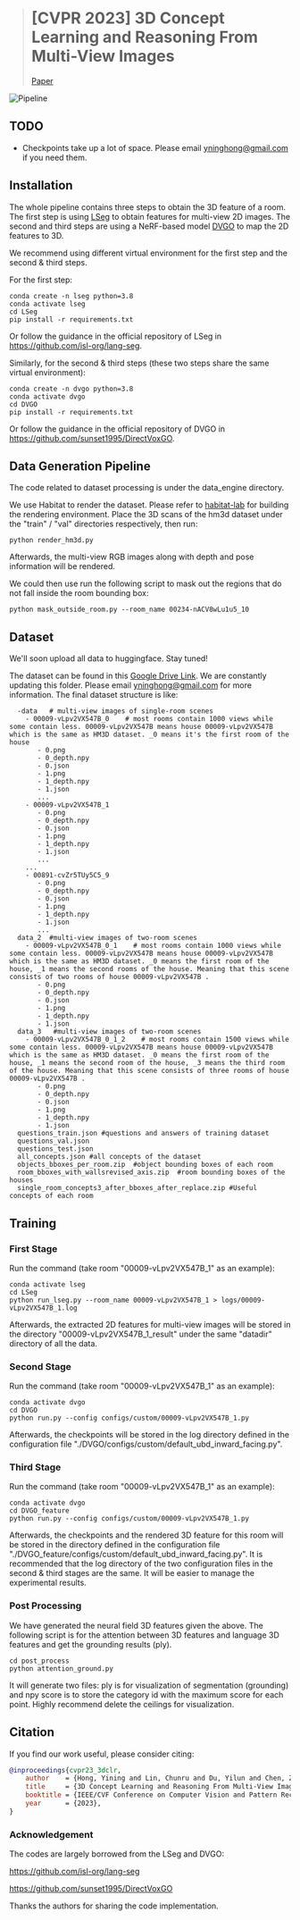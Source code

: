 > # [CVPR 2023] 3D Concept Learning and Reasoning From Multi-View Images <br>
> [Paper](https://arxiv.org/abs/2303.11327)

![Pipeline](figs/3dclr.png)

## TODO 
* Checkpoints take up a lot of space. Please email yninghong@gmail.com if you need them.

## Installation

The whole pipeline contains three steps to obtain the 3D feature of a room. The first 
step is using [LSeg](https://arxiv.org/abs/2201.03546) to obtain features for multi-view 2D images.
The second and third steps are using a NeRF-based model [DVGO](https://arxiv.org/abs/2111.11215) to map the 2D features to 3D.

We recommend using different virtual environment for the first step and the second & third steps. 

For the first step:

```
conda create -n lseg python=3.8
conda activate lseg
cd LSeg
pip install -r requirements.txt
```
Or follow the guidance in the official repository of LSeg in https://github.com/isl-org/lang-seg.


Similarly, for the second & third steps (these two steps share the same virtual environment):

```
conda create -n dvgo python=3.8
conda activate dvgo
cd DVGO
pip install -r requirements.txt
```
Or follow the guidance in the official repository of DVGO in https://github.com/sunset1995/DirectVoxGO.

## Data Generation Pipeline

The code related to dataset processing is under the data\_engine directory.

We use Habitat to render the dataset. Please refer to [habitat-lab](https://github.com/facebookresearch/habitat-lab) for building the rendering environment. Place the 3D scans of the hm3d dataset under the "train" / "val" directories respectively, then run:
```
python render_hm3d.py
```
Afterwards, the multi-view RGB images along with depth and pose information will be rendered. 


We could then use run the following script to mask out the regions that do not fall inside the room bounding box:
```
python mask_outside_room.py --room_name 00234-nACV8wLu1u5_10
```


## Dataset
We'll soon upload all data to huggingface. Stay tuned!

The dataset can be found in this [Google Drive Link](https://drive.google.com/drive/folders/1sFUHGjsBYwtyqy8K2zsHBeFZIx4NluQN?usp=sharing). We are constantly updating this folder. Please email yninghong@gmail.com for more information.
The final dataset structure is like:
```
  -data   # multi-view images of single-room scenes
    - 00009-vLpv2VX547B_0    # most rooms contain 1000 views while some contain less. 00009-vLpv2VX547B means house 00009-vLpv2VX547B which is the same as HM3D dataset. _0 means it's the first room of the house
       - 0.png
       - 0_depth.npy
       - 0.json
       - 1.png
       - 1_depth.npy
       - 1.json
       ...
    - 00009-vLpv2VX547B_1
       - 0.png
       - 0_depth.npy
       - 0.json
       - 1.png
       - 1_depth.npy
       - 1.json
       ...
    ... 
    - 00891-cvZr5TUy5C5_9
       - 0.png
       - 0_depth.npy
       - 0.json
       - 1.png
       - 1_depth.npy
       - 1.json
       ...
  data_2  #multi-view images of two-room scenes
    - 00009-vLpv2VX547B_0_1    # most rooms contain 1000 views while some contain less. 00009-vLpv2VX547B means house 00009-vLpv2VX547B which is the same as HM3D dataset. _0 means the first room of the house, _1 means the second rooms of the house. Meaning that this scene consists of two rooms of house 00009-vLpv2VX547B .
       - 0.png
       - 0_depth.npy
       - 0.json
       - 1.png
       - 1_depth.npy
       - 1.json
  data_3   #multi-view images of two-room scenes
    - 00009-vLpv2VX547B_0_1_2    # most rooms contain 1500 views while some contain less. 00009-vLpv2VX547B means house 00009-vLpv2VX547B which is the same as HM3D dataset. _0 means the first room of the house, _1 means the second room of the house, _3 means the third room of the house. Meaning that this scene consists of three rooms of house 00009-vLpv2VX547B .
       - 0.png
       - 0_depth.npy
       - 0.json
       - 1.png
       - 1_depth.npy
       - 1.json
  questions_train.json #questions and answers of training dataset
  questions_val.json
  questions_test.json
  all_concepts.json #all concepts of the dataset
  objects_bboxes_per_room.zip  #object bounding boxes of each room
  room_bboxes_with_wallsrevised_axis.zip  #room bounding boxes of the houses
  single_room_concepts3_after_bboxes_after_replace.zip #Useful concepts of each room
```


## Training

### First Stage

Run the command (take room "00009-vLpv2VX547B_1" as an example):

```
conda activate lseg
cd LSeg
python run_lseg.py --room_name 00009-vLpv2VX547B_1 > logs/00009-vLpv2VX547B_1.log
```

Afterwards, the extracted 2D features for multi-view images will be stored in the directory "00009-vLpv2VX547B_1_result"
under the same "datadir" directory of all the data.

### Second Stage

Run the command (take room "00009-vLpv2VX547B_1" as an example):

```
conda activate dvgo
cd DVGO
python run.py --config configs/custom/00009-vLpv2VX547B_1.py
```

Afterwards, the checkpoints will be stored in the log directory defined in the configuration file "./DVGO/configs/custom/default_ubd_inward_facing.py".

### Third Stage

Run the command (take room "00009-vLpv2VX547B_1" as an example):

```
conda activate dvgo
cd DVGO_feature
python run.py --config configs/custom/00009-vLpv2VX547B_1.py
```

Afterwards, the checkpoints and the rendered 3D feature for this room will be stored in the directory defined in the configuration file "./DVGO_feature/configs/custom/default_ubd_inward_facing.py".
It is recommended that the log directory of the two configuration files in the second & third stages are the same. It will be easier to manage the experimental results.

### Post Processing

We have generated the neural field 3D features given the above. The following script is for the attention between 3D features and language 3D features and get the grounding results (ply).

```
cd post_process
python attention_ground.py
```

It will generate two files: ply is for visualization of segmentation (grounding) and npy score is to store the category id with the maximum score for each point.
Highly recommend delete the ceilings for visualization.

## Citation
If you find our work useful, please consider citing:
```BibTeX
@inproceedings{cvpr23_3dclr,
    author    = {Hong, Yining and Lin, Chunru and Du, Yilun and Chen, Zhenfang and Tenenbaum, Joshua B. and Gan, Chuang},
    title     = {3D Concept Learning and Reasoning From Multi-View Images},
    booktitle = {IEEE/CVF Conference on Computer Vision and Pattern Recognition (CVPR)},
    year      = {2023},
}
```

### Acknowledgement
The codes are largely borrowed from the LSeg and DVGO:

https://github.com/isl-org/lang-seg

https://github.com/sunset1995/DirectVoxGO

Thanks the authors for sharing the code implementation.
